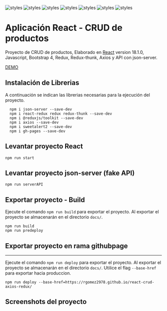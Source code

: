 ![styles](https://img.shields.io/badge/React-20232A?style=for-the-badge&logo=react&logoColor=61DAFB)
![styles](https://img.shields.io/badge/React_Router-CA4245?style=for-the-badge&logo=react-router&logoColor=white)
![styles](https://img.shields.io/badge/Redux-593D88?style=for-the-badge&logo=redux&logoColor=white)
![styles](https://img.shields.io/badge/JavaScript-F7DF1E?style=for-the-badge&logo=javascript&logoColor=black)
![styles](https://img.shields.io/badge/AXIOS-gray?style=for-the-badge&logo=json&logoColor=white)
![styles](https://img.shields.io/badge/API-green?style=for-the-badge&logo=json&logoColor=white)
![styles](https://img.shields.io/badge/Bootstrap-563D7C?style=for-the-badge&logo=bootstrap&logoColor=white)
# Aplicación React - CRUD de productos

Proyecto de CRUD de productos, Elaborado en [React](https://github.com/facebook/create-react-app) version 18.1.0, Javascript, Bootstrap 4, Redux, Redux-thunk, Axios y API con json-server.

[DEMO](https://rgomez2978.github.io/react-crud-axios-redux/)


## Instalación de Librerias

A continuación se indican las librerias necesarias para la ejecución del proyecto.

      npm i json-server --save-dev
      npm i react-redux redux redux-thunk --save-dev
      npm i @reduxjs/toolkit --save-dev
      npm i axios --save-dev
      npm i sweetalert2 --save-dev
      npm i gh-pages --save-dev

## Levantar proyecto React
    npm run start

## Levantar proyecto json-server (fake API)
    npm run serverAPI

## Exportar proyecto - Build

Ejecute el comando `npm run build` para exportar el proyecto. Al exportar el proyecto se almacenarán en el directorio `docs/`. 

    npm run build
    npm run predeploy


## Exportar proyecto en rama githubpage
---

Ejecute el comando `npm run deploy` para exportar el proyecto. Al exportar el proyecto se almacenarán en el directorio `docs/`. Utilice el flag `--base-href` para exportar hacia produccion.

    npm run deploy --base-href=https://rgomez2978.github.io/react-crud-axios-redux/


## Screenshots del proyecto
